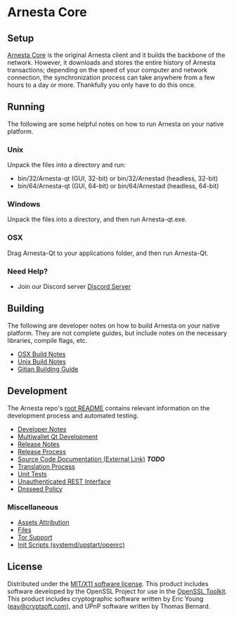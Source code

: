 Arnesta Core
=====================

Setup
---------------------
[Arnesta Core](http://savebitcoin.io) is the original Arnesta client and it builds the backbone of the network. However, it downloads and stores the entire history of Arnesta transactions; depending on the speed of your computer and network connection, the synchronization process can take anywhere from a few hours to a day or more. Thankfully you only have to do this once.

Running
---------------------
The following are some helpful notes on how to run Arnesta on your native platform.

### Unix

Unpack the files into a directory and run:

- bin/32/Arnesta-qt (GUI, 32-bit) or bin/32/Arnestad (headless, 32-bit)
- bin/64/Arnesta-qt (GUI, 64-bit) or bin/64/Arnestad (headless, 64-bit)

### Windows

Unpack the files into a directory, and then run Arnesta-qt.exe.

### OSX

Drag Arnesta-Qt to your applications folder, and then run Arnesta-Qt.

### Need Help?

* Join our Discord server [Discord Server](https://discord.savebitcoin.io)

Building
---------------------
The following are developer notes on how to build Arnesta on your native platform. They are not complete guides, but include notes on the necessary libraries, compile flags, etc.

- [OSX Build Notes](build-osx.md)
- [Unix Build Notes](build-unix.md)
- [Gitian Building Guide](gitian-building.md)

Development
---------------------
The Arnesta repo's [root README](https://github.com/Arnesta/Arnesta/blob/master/README.md) contains relevant information on the development process and automated testing.

- [Developer Notes](developer-notes.md)
- [Multiwallet Qt Development](multiwallet-qt.md)
- [Release Notes](release-notes.md)
- [Release Process](release-process.md)
- [Source Code Documentation (External Link)](https://dev.visucore.com/bitcoin/doxygen/) ***TODO***
- [Translation Process](translation_process.md)
- [Unit Tests](unit-tests.md)
- [Unauthenticated REST Interface](REST-interface.md)
- [Dnsseed Policy](dnsseed-policy.md)

### Miscellaneous
- [Assets Attribution](assets-attribution.md)
- [Files](files.md)
- [Tor Support](tor.md)
- [Init Scripts (systemd/upstart/openrc)](init.md)

License
---------------------
Distributed under the [MIT/X11 software license](http://www.opensource.org/licenses/mit-license.php).
This product includes software developed by the OpenSSL Project for use in the [OpenSSL Toolkit](https://www.openssl.org/). This product includes
cryptographic software written by Eric Young ([eay@cryptsoft.com](mailto:eay@cryptsoft.com)), and UPnP software written by Thomas Bernard.
